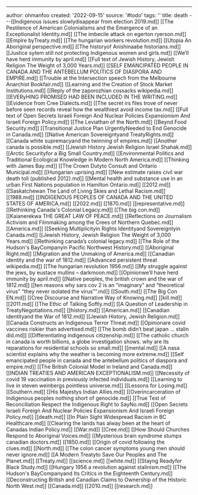 ---
author: ohmanfoo
created: '2022-09-15'
source: '#todo'
tags: ''
title: death
---[[Indigenous issues slowlydisappear from election 2019.md]]
[[The Pestilence of American Colonialisms and the Emergence of an Exceptionalist Identity.md]]
[[The imbecile attack on egerton ryerson.md]]
[[Empire byTreaty.md]]
[[The hungarian workers revolution.md]]
[[Utopia An Aboriginal perspective.md]]
[[The historyof Anishinaabe historians.md]]
[[Justice sytem still not protecting Indigenous women and girls.md]]
[[We’ll have herd immunity by april.md]]
[[Full text of Jewish History, Jewish Religion The Weight of 3,000 Years.md]]
[[SELF EMANCIPATED PEOPLE IN CANADA AND THE ANTEBELLUM POLITICS OF DIASPORA AND EMPIRE.md]]
[[Trouble at the Intersection speech from the Melbourne Anarchist Bookfair.md]]
[[Learning and the Creation of Stock Market Institutions.md]]
[[Reply of the zaporozhian cossacks wikipedia.md]]
[[EVERyHING PROMISED HAD BEEN INCLUDED IN THE WRITING.md]]
[[Evidence from Cree Dialects.md]]
[[The secret irs files trove of never before seen records reveal how the wealthiest avoid income tax.md]]
[[Full text of Open Secrets Israeli Foreign And Nuclear Policies Expansionism And Israeli Foreign Policy.md]]
[[The Leviathan of the North.md]]
[[Beynd Food Security.md]]
[[Transitional Justice Plan UrgentlyNeeded to End Genocide in Canada.md]]
[[Native American Sovereigntyand TreatyRights.md]]
[[Canada white supremacyand the twinning of empires.md]]
[[Another canada is possible.md]]
[[Jewish History Jewish Religion Israel Shahak.md]]
[[Arctic Securityfor a Big Small Country.md]]
[[Environmental Politics and Traditional Ecological Knowledge in Modern North America.md]]
[[Thinking with James Bay.md]]
[[The Crown Dutyto Consult and Ontario Municipal.md]]
[[Hungarian uprising.md]]
[[New estimate raises civil war death toll (published 2012).md]]
[[Mental health and substance use in an urban First Nations population in Hamilton Ontario.md]]
[[2012.md]]
[[Saskatchewan The Land of Living Skies and Lethal Racism.md]]
[[1988.md]]
[[INDIGENOUS PEOPLES OF CANADA AND THE UNITED STATES OF AMERICA.md]]
[[2022.md]]
[[1870.md]]
[[representative.md]]
[[Rethinking Canada's Colonial Legacy.md]]
[[The big con.md]]
[[Kaianerekwa THE GREAT LAW OF PEACE.md]]
[[Reflections on Journalism Activism and Filmmaking among the Crees of Northern Quebec.md]]
[[America.md]]
[[Seeking Multiplicityin Rights Identityand Sovereigntyin Canada.md]]
[[Jewish History, Jewish Religion The Weight of 3,000 Years.md]]
[[Rethinking canada’s colonial legacy.md]]
[[The Role of the Hudson's BayCompanyin Pacific Northwest History.md]]
[[Aboriginal Right.md]]
[[Migration and the Unmaking of America.md]]
[[Canadian identity and the war of 1812.md]]
[[Advanced persistent threat wikipedia.md]]
[[The hungarian revolution 1956.md]]
[[My struggle against the jews, by eustace mullins – darkmoon.md]]
[[Opinionwe’ll have herd immunity by april.md]]
[[Native peoples, the british crown and the war of 1812.md]]
[[ten reasons why sars cov 2 is an “imaginary” and “theoretical virus”  “they never isolated the virus””.md]]
[[South.md]]
[[The Big Con EN.md]]
[[Cree Discourse and Narrative Way of Knowing.md]]
[[kill.md]]
[[2011.md]]
[[The Ethic of Talking Softly.md]]
[[A Question of Leadership in TreatyNegotiations.md]]
[[history.md]]
[[American.md]]
[[Canadian identityand the War of 1812.md]]
[[Jewish History, Jewish Religion.md]]
[[Canada Constructs an Indigenous Terror Threat.md]]
[[Opinionare covid vaccines riskier than advertised.md]]
[[The bomb didn’t beat japan … stalin did.md]]
[[Differentiating indigenous citizenship.md]]
[[The catholic church in canada is worth billions, a globe investigation shows. why are its reparations for residential schools so small.md]]
[[mental.md]]
[[A nasa scientist explains why the weather is becoming more extreme.md]]
[[Self emancipated people in canada and the antebellum politics of diaspora and empire.md]]
[[The British Colonial Model in Ireland and Canada.md]]
[[INDIAN TREATIES AND AMERICAN EXCEPTIONALISM.md]]
[[Necessity of covid 19 vaccination in previously infected individuals.md]]
[[Learning to live in steven weinbergs pointless universe.md]]
[[Lessons for Losing.md]]
[[Southern.md]]
[[His Majestys Indian Allies.md]]
[[Overincarceration of Indigenous peoples nothing short of genocide.md]]
[[True Test of Reconciliation Respect the Indigenous Right to SayNo.md]]
[[Open Secrets Israeli Foreign And Nuclear Policies Expansionism And Israeli Foreign Policy.md]]
[[death.md]]
[[In Plain Sight Widespread Racism in BC Healthcare.md]]
[[Clearing the lands has alway been at the heart of Canadas Indian Policy.md]]
[[War.md]]
[[Cree.md]]
[[How Should Churches Respond to Aboriginal Voices.md]]
[[Mysterious brain syndrome stumps canadian doctors.md]]
[[1850.md]]
[[Origin of covid following the clues.md]]
[[North.md]]
[[The colon cancer symptoms young men should never ignore.md]]
[[A Modern Treatyto Save Our Peoples and The Planet.md]]
[[Treaty.md]]
[[science.md]]
[[white.md]]
[[Stayng Readyfor Black Study.md]]
[[Hungary 1956 a revolution against stalinism.md]]
[[The Hudson's BayCompanyand Its Critics in the Eighteenth Century.md]]
[[Deconstructing British and Canadian Claims to Ownership of the Historic North West.md]]
[[Canada.md]]
[[2010.md]]
[[research.md]]
